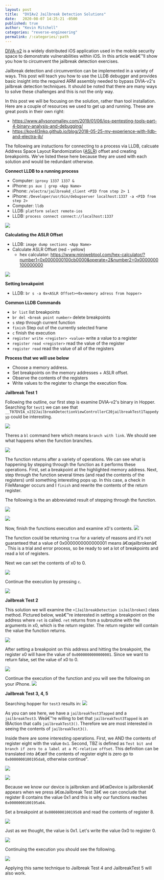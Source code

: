 ```yaml
---
layout: post
title:  "DVIAv2 Jailbreak Detection Solutions"
date:   2020-08-07 14:25:21 -0500
published: true
author: "Kevin Mitchell"
categories: "reverse-engineering"
permalink: /:categories/:path
---
```

[DIVA-v2](https://github.com/prateek147/DVIA-v2) is a widely distributed iOS application used in the mobile security space to demonstrate vulnerabilities within iOS. In this article weâ€™ll show you how to circumvent the jailbreak detection exercises. 

Jailbreak detection and circumvention can be implemented in a variety of ways. This post will teach you how to use the LLDB debugger and provides basic insight into the required ARM assembly needed to bypass DVIA-v2's jailbreak detection techniques. It should be noted that there are many ways to solve these challenges and this is not the only way.

In this post we will be focusing on the solution, rather than tool installation. Here are a couple of resources we used to get up and running. These are great posts in their own right:
- https://www.allysonomalley.com/2019/01/06/ios-pentesting-tools-part-4-binary-analysis-and-debugging/
- https://kov4l3nko.github.io/blog/2018-05-25-my-experience-with-lldb-and-electra-jb/

The following are instuctions for connecting to a process via LLDB, calcuate Address Space Layout Randomization ([ASLR](https://en.wikipedia.org/wiki/Address_space_layout_randomization)) offset and creating breakpoints. We've listed these here because they are used with each solution and would be redundant otherwise.  

**Connect LLDB to a running process**
- Computer: `iproxy 1337 1337 &`
- iPhone: `ps aux | grep <App Name>`
- iPhone: `/electra/jailbreakd_client <PID from step 2> 1`
- iPhone: `/Developer/usr/bin/debugserver localhost:1337 -a <PID from step 2>`
- Computer: `lldb` 
- LLDB: `platform select remote-ios`
- LLDB: `process connect connect://localhost:1337`

![](https://citadelsh.s3.amazonaws.com/prod/posts/images/c9d31369-d74f-5da6-bd81-2166e8536ac5.png)

**Calculating the ASLR Offset**
- LLDB: `image dump sections <App Name>`
- Calculate ASLR Offset (red - yellow)
    - hex calculator: https://www.miniwebtool.com/hex-calculator/?number1=0x0000000100cb0000&operate=2&number2=0x0000000100000000

![](https://citadelsh.s3.amazonaws.com/prod/posts/images/c916258c-5c98-54ab-8287-e599e86e80e1.png)

**Setting breakpoint**
- LLDB: `br s -a 0x<ASLR Offset>+0x<memory adress from hopper>`

**Common LLDB Commands**
- `br list` list breakpoints
- `br del <break point number>` delete breakpoints
- `s` step through current function 
- `finish` Step out of the currently selected frame
- `c` finish the execution 
- `register write <register> <value>` write a value to a register
- `register read <register>` read the value of the register 
- `register read` read the value of all of the registers 

**Process that we will use below**
- Choose a memory address.
- Set breakpoints on the memory addresses + ASLR offset. 
- Observe the contents of the registers 
- Write values to the register to change the execution flow.  

**Jailbreak Test 1**

Following the outline, our first step is examine DVIA-v2's binary in Hopper.  Searching for `test1` we can see that `__T07DVIA_v232JailbreakDetectionViewControllerC20jailbreakTest1Tappedyyp` could be interesting. 

![](https://citadelsh.s3.amazonaws.com/prod/posts/images/f7b49a8c-ab5a-5e0d-9c6b-35da08b6eb83.tiff)

Theres a `bl` command here which means `branch with link`. We should see what happens when the function branches. 

![](https://citadelsh.s3.amazonaws.com/prod/posts/images/e5a77949-dd0f-5f47-bbaa-2bf5d71223dd.tiff)

The function returns after a variety of operations. We can see what is happening by stepping through the function as it performs these operations. First, set a breakpoint at the highlighted memory address. Next, step through the function several times (and read the contents of the registers) until something interesting pops up. In this case, a check in FileManager occurs and I `finish` and rewrite the contents of the return register. 

The following is the an abbreviated result of stepping through the function. 

![](https://citadelsh.s3.amazonaws.com/prod/posts/images/088f6f70-da1c-5d61-bec1-c4dca6f6721f.tiff)

![](https://citadelsh.s3.amazonaws.com/prod/posts/images/7711a4ec-e7ac-57b5-bcf6-4346ea077fd6.tiff)

Now, finish the functions execution and examine x0's contents.
![](https://citadelsh.s3.amazonaws.com/prod/posts/images/2f0dd6ea-2b92-5f8e-be23-df225de80df6.tiff)

The function could be returning `true` for a variety of reasons and it's not guaranteed that a value of 0x0000000000000001 means â€œjailbrokenâ€ .  This is a trial and error process, so be ready to set a lot of breakpoints and read a lot of registers. 

Next we can set the contents of x0 to 0.

![](https://citadelsh.s3.amazonaws.com/prod/posts/images/14aca4a4-ee94-5285-9640-a1f3da2635fc.tiff)

Continue the execution by pressing `c`. 

![](https://citadelsh.s3.amazonaws.com/prod/posts/images/c9f375fc-a68b-51fa-ab49-e40dfb5e6069.jpeg)

**Jailbreak Test 2**

This solution we will examine the `+[JailbreakDetection isJailbroken]` class method. Pictured below, weâ€™re interested in setting a breakpoint on the address where `ret` is called. `ret` returns from a subroutine with the arguments in x0, which is the return register. The return register will contain the value the function returns.

![](https://citadelsh.s3.amazonaws.com/prod/posts/images/4b454a08-394b-5423-89cd-c45a9ff613df.png)

After setting a breakpoint on this address and hitting the breakpoint, the register x0 will have the value of `0x0000000000000001`. Since we want to return false, set the value of x0 to 0. 

![](https://citadelsh.s3.amazonaws.com/prod/posts/images/bcbf42dd-4dda-5694-941e-fe5af9fe7ea6.tiff)

Continue the execution of the function and you will see the following on your iPhone.
![](https://citadelsh.s3.amazonaws.com/prod/posts/images/68602c71-2858-5372-8670-9652fbe7ea1b.jpeg)

**Jailbreak Test 3, 4, 5**

Searching hopper for `test3` results in: 
![](https://citadelsh.s3.amazonaws.com/prod/posts/images/1726d143-66bb-52c0-8d0f-c7356395d424.tiff)

As you can see here, we have a `jailbreakTest3Tapped` and a `jailbreakTest3`. Weâ€™re willing to bet that `jailbreakTest3Tapped` is an IBAction that calls `jailbreakTest3()`. Therefore we are most interested in seeing the contents of `jailbreakTest3()`. 

Inside there are some interesting operations. First, we AND the contents of register eight with the value `0x1`. Second, TBZ is defined as `Test bit and branch if zero to a label at a PC-relative offset`. This definition can be translated into â€œif the contents of register eight is zero go to `0x0000000100195da8`, otherwise continue". 

![](https://citadelsh.s3.amazonaws.com/prod/posts/images/78b2a3da-ce7c-5b53-a5dd-6488d5e4ecf2.tiff)

![](https://citadelsh.s3.amazonaws.com/prod/posts/images/2b502faa-4006-5d7e-ad24-780223f043e0.tiff)

Because we know our device is jailbroken and â€œDevice is jailbrokenâ€  appears when we press â€œJailbreak Test 3â€  we can conclude that register 8 contains the value 0x1 and this is why our functions reaches `0x0000000100195a04`. 

Set a breakpoint at `0x0000000100195d8` and read the contents of register 8.

![](https://citadelsh.s3.amazonaws.com/prod/posts/images/b7bb15c1-def7-5ad8-a1ef-210a30e4692f.tiff)

Just as we thought, the value is 0x1. Let's write the value 0x0 to register 0. 

![](https://citadelsh.s3.amazonaws.com/prod/posts/images/7221049f-6849-5570-a520-d49bb41a9873.tiff)

Continuing the execution you should see the following.

![](https://citadelsh.s3.amazonaws.com/prod/posts/images/aa3f65de-3813-5231-94dd-69466a6ab7c8.jpeg)

Applying this same technique to Jailbreak Test 4 and JailbreakTest 5 will also work. 